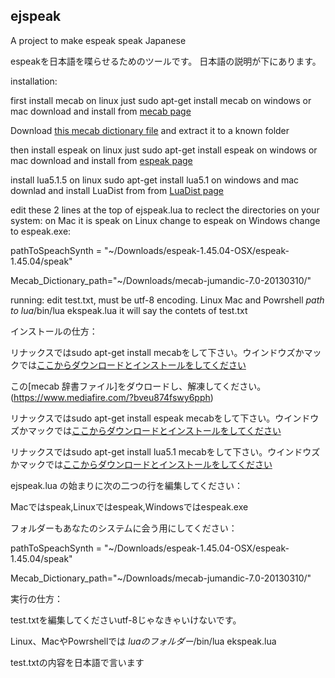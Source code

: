 ## ejspeak
A project to make espeak speak Japanese

espeakを日本語を喋らせるためのツールです。
日本語の説明が下にあります。

installation:

first install mecab on linux just sudo apt-get install mecab on windows or mac download and install from [mecab page](http://taku910.github.io/mecab/)


Download [this mecab dictionary file](https://www.mediafire.com/?bveu874fswy6pph)
and extract it to a known folder

then install espeak on linux just sudo apt-get install espeak on windows or mac download and install from [espeak page](http://espeak.sourceforge.net)


install lua5.1.5 on linux sudo apt-get install lua5.1 on windows and mac downlad and install LuaDist from from [LuaDist page](http://luadist.org)


edit these 2 lines at the top of ejspeak.lua to reclect the directories on your system: 
on Mac it is speak on Linux change to espeak on Windows change to espeak.exe:

pathToSpeachSynth = "~/Downloads/espeak-1.45.04-OSX/espeak-1.45.04/speak"

Mecab_Dictionary_path="~/Downloads/mecab-jumandic-7.0-20130310/"


running:
edit test.txt, must be utf-8 encoding.
Linux Mac and Powrshell *path to lua*/bin/lua ekspeak.lua
it will say the contets of test.txt

インストールの仕方：


リナックスではsudo apt-get install mecabをして下さい。ウインドウズかマックでは[ここからダウンロードとインストールをしてください](http://taku910.github.io/mecab/)

この[mecab 辞書ファイル]をダウロードし、解凍してください。(https://www.mediafire.com/?bveu874fswy6pph)

リナックスではsudo apt-get install espeak mecabをして下さい。ウインドウズかマックでは[ここからダウンロードとインストールをしてください](http://espeak.sourceforge.net)

リナックスではsudo apt-get install lua5.1 mecabをして下さい。ウインドウズかマックでは[ここからダウンロードとインストールをしてください](http://luadist.org)


ejspeak.lua の始まりに次の二つの行を編集してください：

Macではspeak,Linuxではespeak,Windowsではespeak.exe

フォルダーもあなたのシステムに会う用にしてください：

pathToSpeachSynth = "~/Downloads/espeak-1.45.04-OSX/espeak-1.45.04/speak"

Mecab_Dictionary_path="~/Downloads/mecab-jumandic-7.0-20130310/"

実行の仕方：

test.txtを編集してくださいutf-8じゃなきゃいけないです。

Linux、MacやPowrshellでは *luaのフォルダー*/bin/lua ekspeak.lua

test.txtの内容を日本語で言います
